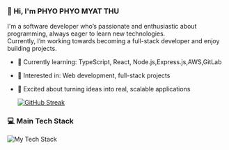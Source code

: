 ### 👋 Hi, I'm PHYO PHYO MYAT THU

I'm a software developer who’s passionate and enthusiastic about programming, always eager to learn new technologies.  
Currently, I’m working towards becoming a full-stack developer and enjoy building projects.

- 🌱 Currently learning: TypeScript, React, Node.js,Express.js,AWS,GitLab
- 🔭 Interested in: Web development, full-stack projects
- 🚀 Excited about turning ideas into real, scalable applications

  [![GitHub Streak](https://github-readme-streak-stats.herokuapp.com?user=PHYOPHYO2397&theme=tokyonight)](https://git.io/streak-stats)

### 💻 Main Tech Stack

![My Tech Stack](https://skillicons.dev/icons?i=js,ts,react,nodejs,express,mongodb,aws,gitlab)
